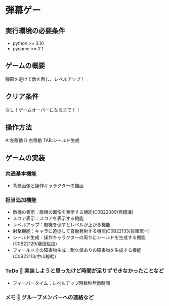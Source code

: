# 弾幕ゲー
## 実行環境の必要条件
* python >= 3.10
* pygame >= 2.1

## ゲームの概要
弾幕を避けて敵を倒し、レベルアップ！

## クリア条件
なし！ゲームオーバーになるまで！！

## 操作方法
A:左移動
D:右移動
TAB:シールド生成

## ゲームの実装
### 共通基本機能
* 背景画像と操作キャラクターの描画

### 担当追加機能
* 敵機の表示：敵機の画像を表示する機能(C0B22089/高橋凜)
* スコア表示：スコアを表示する機能
* レベルアップ：敵機を倒すとレベルが上がる機能
* 射撃機能：キャラに追従して自動発射する機能(C0B22133/眞篠琉一)
* シールド生成：操作キャラクターの周りにシールドを生成する機能(C0B22129/藤田紘由)
* フィールド上の障害物生成：耐久値ありの障害物を生成する機能(C0B22113/中山瞭助)

### ToDo  実装しようと思ったけど時間が足りずできなかったことなど
* フィーバータイム：レベルアップ時数秒無敵時間

### メモ  グループメンバーへの連絡など

